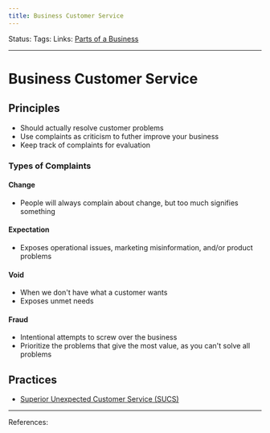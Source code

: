 ```yaml
---
title: Business Customer Service
---
```

Status:
Tags:
Links: [Parts of a Business](out/parts-of-a-business.md)
___
# Business Customer Service
## Principles
- Should actually resolve customer problems
- Use complaints as criticism to futher improve your business
- Keep track of complaints for evaluation
### Types of Complaints
#### Change
- People will always complain about change, but too much signifies something
#### Expectation
- Exposes operational issues, marketing misinformation, and/or product problems
#### Void
- When we don't have what a customer wants
- Exposes unmet needs
#### Fraud
- Intentional attempts to screw over the business
- Prioritize the problems that give the most value, as you can't solve all problems
## Practices
- [Superior Unexpected Customer Service (SUCS)](out/superior-unexpected-customer-service-sucs.md)
___
References:
